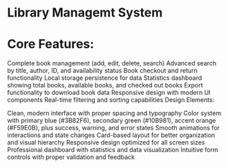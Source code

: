 # Library Managemt System

# Core Features:

Complete book management (add, edit, delete, search)
Advanced search by title, author, ID, and availability status
Book checkout and return functionality
Local storage persistence for data
Statistics dashboard showing total books, available books, and checked out books
Export functionality to download book data
Responsive design with modern UI components
Real-time filtering and sorting capabilities
Design Elements:

Clean, modern interface with proper spacing and typography
Color system with primary blue (#3B82F6), secondary green (#10B981), accent orange (#F59E0B), plus success, warning, and error states
Smooth animations for interactions and state changes
Card-based layout for better organization and visual hierarchy
Responsive design optimized for all screen sizes
Professional dashboard with statistics and data visualization
Intuitive form controls with proper validation and feedback
